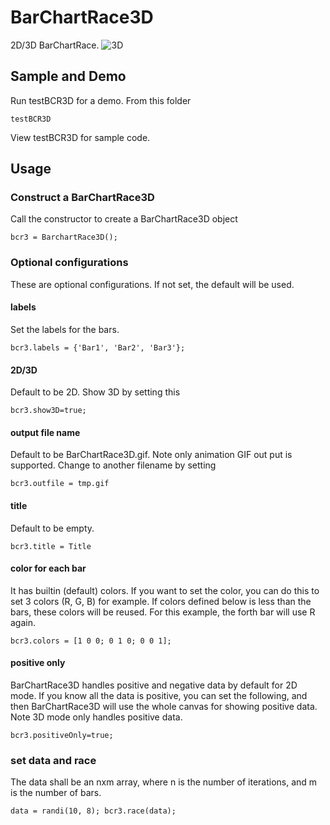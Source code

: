 # BarChartRace3D
2D/3D BarChartRace.
![3D](./BarCharRace3D.gif)

## Sample and Demo
Run testBCR3D for a demo. From this folder

`testBCR3D`

View testBCR3D for sample code.

## Usage

### Construct a BarChartRace3D
Call the constructor to create a BarChartRace3D object

`bcr3 = BarchartRace3D();`

### Optional configurations
These are optional configurations. If not set, the default will be used.

#### labels
Set the labels for the bars.

`bcr3.labels = {'Bar1', 'Bar2', 'Bar3'};`

#### 2D/3D
Default to be 2D. Show 3D by setting this

`bcr3.show3D=true;`

#### output file name
Default to be BarChartRace3D.gif. Note only animation GIF out put is supported.
Change to another filename by setting

`bcr3.outfile = tmp.gif`

#### title
Default to be empty.

`bcr3.title = Title`

#### color for each bar
It has builtin (default) colors. If you want to set the color, you can do this to set 3 colors (R, G, B)
for example. If colors defined below is less than the bars, these colors will be 
reused. For this example, the forth bar will use R again.

`bcr3.colors = [1 0 0; 0 1 0; 0 0 1];`

#### positive only
BarChartRace3D handles positive and negative data by default for 2D mode. 
If you know all the data is positive, you can set the following, and then
BarChartRace3D will use the whole canvas for showing positive data.
Note 3D mode only handles positive data.

`bcr3.positiveOnly=true;`


### set data and race
The data shall be an nxm array, where n is the number of iterations, and m is the number of bars.

`data = randi(10, 8); bcr3.race(data);`





